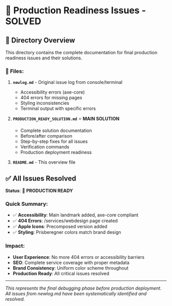 # 🚀 Production Readiness Issues - SOLVED

## 📁 **Directory Overview**

This directory contains the complete documentation for final production readiness issues and their solutions.

### 📄 **Files:**

1. **`newlog.md`** - Original issue log from console/terminal
   - Accessibility errors (axe-core)
   - 404 errors for missing pages
   - Styling inconsistencies
   - Terminal output with specific errors

2. **`PRODUCTION_READY_SOLUTION.md`** ⭐ **MAIN SOLUTION**
   - Complete solution documentation
   - Before/after comparison
   - Step-by-step fixes for all issues
   - Verification commands
   - Production deployment readiness

3. **`README.md`** - This overview file

## ✅ **All Issues Resolved**

**Status**: 🎉 **PRODUCTION READY**

### **Quick Summary:**
- ✅ **Accessibility**: Main landmark added, axe-core compliant
- ✅ **404 Errors**: /services/webdesign page created
- ✅ **Apple Icons**: Precomposed version added
- ✅ **Styling**: Prisberegner colors match brand design

### **Impact:**
- **User Experience**: No more 404 errors or accessibility barriers
- **SEO**: Complete service coverage with proper metadata
- **Brand Consistency**: Uniform color scheme throughout
- **Production Ready**: All critical issues resolved

---

*This represents the final debugging phase before production deployment. All issues from newlog.md have been systematically identified and resolved.*
